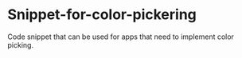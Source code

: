 # Snippet-for-color-pickering

Code snippet that can be used for apps that need to implement color picking.
